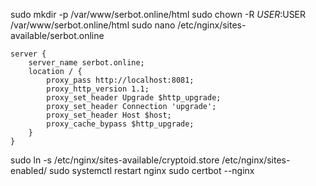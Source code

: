 sudo mkdir -p /var/www/serbot.online/html
sudo chown -R $USER:$USER /var/www/serbot.online/html
sudo nano /etc/nginx/sites-available/serbot.online
```
server {
    server_name serbot.online;
    location / {
        proxy_pass http://localhost:8081;
        proxy_http_version 1.1;
        proxy_set_header Upgrade $http_upgrade;
        proxy_set_header Connection 'upgrade';
        proxy_set_header Host $host;
        proxy_cache_bypass $http_upgrade;
    }
}
```
sudo ln -s /etc/nginx/sites-available/cryptoid.store /etc/nginx/sites-enabled/
sudo systemctl restart nginx
sudo certbot --nginx
